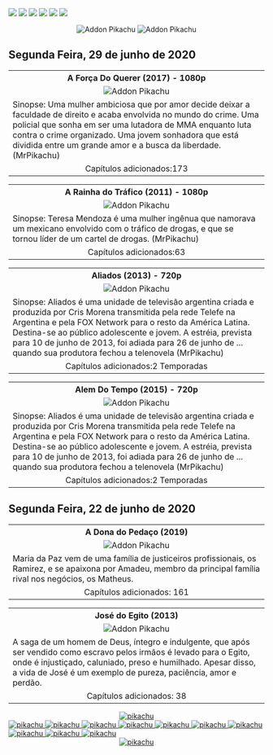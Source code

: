 <!--Copias não serão toleradas-->

 [![](https://tinyurl.com/ydcxhx7f)](http://bit.ly/repokachu) [![](https://tinyurl.com/ybaflaxt)](https://vkodi.net/repo/) [![](https://tinyurl.com/ybcutyjq)](http://bit.ly/zipikachu) [![](https://tinyurl.com/yckqgysp)](https://linktr.ee/addonpikachu) [![](https://tinyurl.com/ybja3588)](https://tinyurl.com/grupopikachu) [![](https://tinyurl.com/y83so6xr)](https://t.me/addonpikachu)  
  <div align="center"><img src="https://tinyurl.com/ydahh4kf" alt="Addon Pikachu"> <img src="https://tinyurl.com/y86yjky9" alt="Addon Pikachu"></div>
  
 ## Segunda Feira, 29 de junho de 2020
 
<table style="width:100%"><tr><th><center> A Força Do Querer (2017) - 1080p </center></th></tr>
<tr><td><div align="center"><img src="https://www.rbsdirect.com.br/imagesrc/23788488.jpg?w=700" alt="Addon Pikachu"></div></td></tr>
<tr><td><justify>Sinopse:  Uma mulher ambiciosa que por amor decide deixar a faculdade de direito e acaba envolvida no mundo do crime. Uma policial que sonha em ser uma lutadora de MMA enquanto luta contra o crime organizado. Uma jovem sonhadora que está dividida entre um grande amor e a busca da liberdade. (MrPikachu)</justify></td></tr> 
<tr><td><center> Capítulos adicionados:173 </center></td></tr></table> 

<table style="width:100%"><tr><th><center>  A Rainha do Tráfico (2011) - 1080p </center></th></tr>
<tr><td><div align="center"><img src="https://tinyurl.com/yda84xm7" alt="Addon Pikachu"></div></td></tr>
<tr><td><justify>Sinopse:  Teresa Mendoza é uma mulher ingênua que namorava um mexicano envolvido com o tráfico de drogas, e que se tornou líder de um cartel de drogas. (MrPikachu)</justify></td></tr> 
<tr><td><center> Capítulos adicionados:63 </center></td></tr></table>

<table style="width:100%"><tr><th><center>  Aliados (2013) - 720p </center></th></tr>
<tr><td><div align="center"><img src="https://image.tmdb.org/t/p/original/1RvmqAtZiIHsQ6vQk7VTGQRMPKh.jpg" alt="Addon Pikachu"></div></td></tr>
<tr><td><justify>Sinopse:  Aliados é uma unidade de televisão argentina criada e produzida por Cris Morena transmitida pela rede Telefe na Argentina e pela FOX Network para o resto da América Latina. Destina-se ao público adolescente e jovem. A estréia, prevista para 10 de junho de 2013, foi adiada para 26 de junho de ... quando sua produtora fechou a telenovela (MrPikachu)</justify></td></tr> 
<tr><td><center> Capítulos adicionados:2 Temporadas </center></td></tr></table>

<table style="width:100%"><tr><th><center>  Alem Do Tempo (2015) - 720p </center></th></tr>
<tr><td><div align="center"><img src="https://image.tmdb.org/t/p/original/1RvmqAtZiIHsQ6vQk7VTGQRMPKh.jpg" alt="Addon Pikachu"></div></td></tr>
<tr><td><justify>Sinopse:  Aliados é uma unidade de televisão argentina criada e produzida por Cris Morena transmitida pela rede Telefe na Argentina e pela FOX Network para o resto da América Latina. Destina-se ao público adolescente e jovem. A estréia, prevista para 10 de junho de 2013, foi adiada para 26 de junho de ... quando sua produtora fechou a telenovela (MrPikachu)</justify></td></tr> 
<tr><td><center> Capítulos adicionados:2 Temporadas </center></td></tr></table>
  
 ## Segunda Feira, 22 de junho de 2020

<table style="width:100%"><tr><th><center> A Dona do Pedaço (2019) </center></th></tr>
<tr><td><div align="center"><img src="https://media-manager.noticiasaominuto.com.br/1920/1559576095/naom_5ce3dfb5aa30a.jpg?crop_params=eyJsYW5kc2NhcGUiOnsiY3JvcFdpZHRoIjo5NzUsImNyb3BIZWlnaHQiOjU3MywiY3JvcFgiOjEwLCJjcm9wWSI6NX19?fit=1920%2C1280&quality=100&strip=all&ssl=1" alt="Addon Pikachu"></div></td></tr>
<tr><td><justify>Maria da Paz vem de uma família de justiceiros profissionais, os Ramirez, e se apaixona por Amadeu, membro da principal família rival nos negócios, os Matheus.</justify></td></tr> 
<tr><td><center> Capítulos adicionados: 161 </center></td></tr></table>

<table style="width:100%"><tr><th><center> José do Egito (2013) </center></th></tr>
<tr><td><div align="center"><img src="https://i0.wp.com/recordeuropa.com/wp-content/uploads/2020/01/josecc81-do-egito-e23-spot_scruberthumbnail_0.jpg?fit=1920%2C1080&quality=100&strip=all&ssl=1?fit=1920%2C1280&quality=100&strip=all&ssl=1" alt="Addon Pikachu"></div></td></tr>
<tr><td><justify>A saga de um homem de Deus, íntegro e indulgente, que após ser vendido como escravo pelos irmãos é levado para o Egito, onde é injustiçado, caluniado, preso e humilhado. Apesar disso, a vida de José é um exemplo de pureza, paciência, amor e perdão.</justify></td></tr> 
<tr><td><center> Capítulos adicionados: 38 </center></td></tr></table>

 
<div align="center"><a href="https://bit.ly/pikachufull">
<img src="https://tinyurl.com/y9zk36eq" alt="pikachu">
</a></div>
<a href="https://bit.ly/novidadedocs">
<img src="https://tinyurl.com/y9xs5l4t" alt="pikachu">
</a>
<a href="https://bit.ly/novidaDesenhos">
<img src="https://tinyurl.com/y73n4mmf" alt="pikachu">
</a>
<a href="https://bit.ly/novidadenovelas">
<img src="https://tinyurl.com/ybrg85o5" alt="pikachu">
</a>
<a href="https://bit.ly/novidadeinfantil">
<img src="https://tinyurl.com/y9pkjsed" alt="pikachu">
<a href="https://bit.ly/novidadesforno">
<img src="https://tinyurl.com/y8r3h7x2" alt="pikachu">
</a>
</a>
<a href="https://bit.ly/novidadeanimes">
<img src="https://tinyurl.com/y8tc5v56" alt="pikachu">
</a>
<a href="https://bit.ly/novidadeshows">
<img src="https://tinyurl.com/ybdjml82" alt="pikachu">
</a>
<a href="https://bit.ly/novidadeseries">
<img src="https://tinyurl.com/y8pbauft" alt="pikachu">
</a>
<a href="https://bit.ly/novidadesfilmes">
<img src="https://tinyurl.com/ydewsb4q" alt="pikachu">
</a>
<a href="https://bit.ly/novidadeTV">
<img src="https://tinyurl.com/ydbcnj3f" alt="pikachu">
</a>
<div align="center"><a href="https://bit.ly/pikachufull">
<img src="https://tinyurl.com/y72vpx8n" alt="pikachu">
</a></div>


<!--Copias não serão toleradas-->
